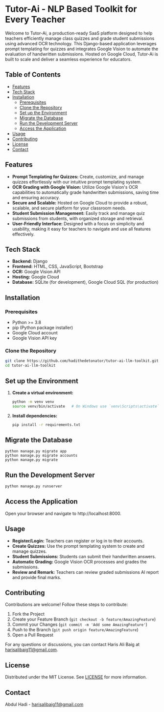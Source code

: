 # Tutor-Ai - NLP Based Toolkit for Every Teacher

Welcome to Tutor-Ai, a production-ready SaaS platform designed to help teachers efficiently manage class quizzes and grade student submissions using advanced OCR technology. This Django-based application leverages prompt templating for quizzes and integrates Google Vision to automate the evaluation of handwritten submissions. Hosted on Google Cloud, Tutor-Ai is built to scale and deliver a seamless experience for educators.

## Table of Contents

- [Features](#features)
- [Tech Stack](#tech-stack)
- [Installation](#installation)
  - [Prerequisites](#prerequisites)
  - [Clone the Repository](#clone-the-repository)
  - [Set up the Environment](#set-up-the-environment)
  - [Migrate the Database](#migrate-the-database)
  - [Run the Development Server](#run-the-development-server)
  - [Access the Application](#access-the-application)
- [Usage](#usage)
- [Contributing](#contributing)
- [License](#license)
- [Contact](#contact)

## Features

- **Prompt Templating for Quizzes:** Create, customize, and manage quizzes effortlessly with our intuitive prompt templating system.
- **OCR Grading with Google Vision:** Utilize Google Vision's OCR capabilities to automatically grade handwritten submissions, saving time and ensuring accuracy.
- **Secure and Scalable:** Hosted on Google Cloud to provide a robust, scalable, and secure platform for your classroom needs.
- **Student Submission Management:** Easily track and manage quiz submissions from students, with organized storage and retrieval.
- **User-Friendly Interface:** Designed with a focus on simplicity and usability, making it easy for teachers to navigate and use all features effectively.

## Tech Stack

- **Backend:** Django
- **Frontend:** HTML, CSS, JavaScript, Bootstrap
- **OCR:** Google Vision API
- **Hosting:** Google Cloud
- **Database:** SQLite (for development), Google Cloud SQL (for production)

## Installation

### Prerequisites

- Python >= 3.8
- pip (Python package installer)
- Google Cloud account
- Google Vision API key

### Clone the Repository

```sh
git clone https://github.com/hadithedetonator/tutor-ai-llm-toolkit.git
cd tutor-ai-llm-toolkit
```


## Set up the Environment

1. **Create a virtual environment:**

   ```sh
   python -m venv venv
   source venv/bin/activate   # On Windows use `venv\Scripts\activate`
   ```
2. **Install dependencies:**
   ```sh
   pip install -r requirements.txt
   ```
   
## Migrate the Database
```
python manage.py migrate app
python manage.py migrate accounts
python manage.py migrate
```

## Run the Development Server
```sh
python manage.py runserver
```

## Access the Application
Open your browser and navigate to http://localhost:8000.

## Usage

- **Register/Login:** Teachers can register or log in to their accounts.
- **Create Quizzes:** Use the prompt templating system to create and manage quizzes.
- **Student Submissions:** Students can submit their handwritten answers.
- **Automatic Grading:** Google Vision OCR processes and grades the submissions.
- **Review and Remark:** Teachers can review graded submissions AI report and provide final marks.

## Contributing

Contributions are welcome! Follow these steps to contribute:

1. Fork the Project
2. Create your Feature Branch (`git checkout -b feature/AmazingFeature`)
3. Commit your Changes (`git commit -m 'Add some AmazingFeature'`)
4. Push to the Branch (`git push origin feature/AmazingFeature`)
5. Open a Pull Request

For any questions or discussions, you can contact Haris Ali Baig at [harisalibaig11@gmail.com](mailto:harisalibaig11@gmail.com).

## License

Distributed under the MIT License. See [LICENSE](LICENSE) for more information.

## Contact

Abdul Hadi - [harisalibaig11@gmail.com](mailto:harisalibaig11@gmail.com)

